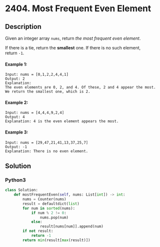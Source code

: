 # 2404. Most Frequent Even Element


## Description
Given an integer array `nums`, return *the most frequent even element*.

If there is a tie, return the **smallest** one. If there is no such element, return `-1`.

#### Example 1:
```
Input: nums = [0,1,2,2,4,4,1]
Output: 2
Explanation:
The even elements are 0, 2, and 4. Of these, 2 and 4 appear the most.
We return the smallest one, which is 2.
```

#### Example 2:
```
Input: nums = [4,4,4,9,2,4]
Output: 4
Explanation: 4 is the even element appears the most.
```

#### Example 3:
```
Input: nums = [29,47,21,41,13,37,25,7]
Output: -1
Explanation: There is no even element.
```


## Solution

### Python3
```python
class Solution:
    def mostFrequentEven(self, nums: List[int]) -> int:
        nums = Counter(nums)
        result = defaultdict(list)
        for num in sorted(nums):
            if num % 2 != 0:
                nums.pop(num)
            else:
                result[nums[num]].append(num)
        if not result:
            return -1
        return min(result[max(result)])
```
